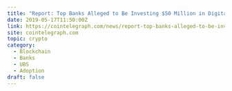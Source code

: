 ```yaml
---
title: "Report: Top Banks Alleged to Be Investing $50 Million in Digital Cash Settlement Project"
date: 2019-05-17T11:50:00Z
link: https://cointelegraph.com/news/report-top-banks-alleged-to-be-investing-50-million-in-digital-cash-settlement-project?utm_medium=RSS&utm_source=hune
site: cointelegraph.com
topic: crypto
category:
  - Blockchain
  - Banks
  - UBS
  - Adoption
draft: false
---
```

